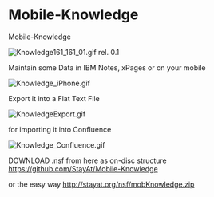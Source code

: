 # Mobile-Knowledge
Mobile-Knowledge

<img src="http://StayAt.org/icons/Knowledge161_161_01.gif" alt="Knowledge161_161_01.gif">   rel. 0.1

Maintain some Data in IBM Notes, xPages or on your mobile 

<img src="http://StayAt.org/images/plx/Knowledge_iPhone.gif" alt="Knowledge_iPhone.gif">

Export it into a Flat Text File 

<img src="http://StayAt.org/images/plx/KnowledgeExport.gif" alt="KnowledgeExport.gif">


for importing it into Confluence 

<img src="http://StayAt.org/images/plx/Knowledge_Confluence.gif" alt="Knowledge_Confluence.gif">


DOWNLOAD .nsf
from here as on-disc structure
https://github.com/StayAt/Mobile-Knowledge

or the easy way
http://stayat.org/nsf/mobKnowledge.zip
